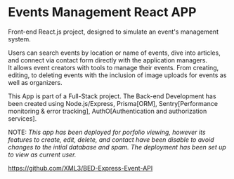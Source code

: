 # Events Management React APP

Front-end React.js project, designed to simulate an event's management system.

Users can search events by location or name of events, dive into articles, and connect via contact form directly with the application managers.  
It allows event creators with tools to manage their events. From creating, editing, to deleting events with the inclusion of image uploads for events as well as organizers.


This App is part of a Full-Stack project. The Back-end Development has been created using Node.js/Express, Prisma[ORM], Sentry[Performance monitoring & error tracking], AuthO[Authentication and authorization services].

NOTE:
*This app has been deployed for porfolio viewing, however its features to create, edit, delete, and contact have been disable to avoid changes to the intial database and spam.  The deployment has been set up to view as current user.*

https://github.com/XML3/BED-Express-Event-API
